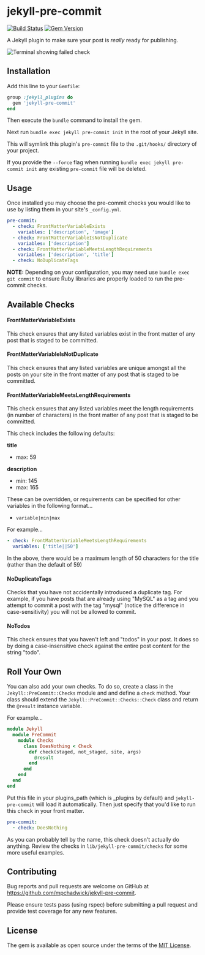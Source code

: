 # jekyll-pre-commit

[![Build Status](https://travis-ci.org/mpchadwick/jekyll-pre-commit.svg?branch=master)](https://travis-ci.org/mpchadwick/jekyll-pre-commit) [![Gem Version](https://badge.fury.io/rb/jekyll-pre-commit.svg)](https://badge.fury.io/rb/jekyll-pre-commit)

A Jekyll plugin to make sure your post is _really_ ready for publishing.

![Terminal showing failed check](http://i.imgur.com/9PzDMiB.jpg)

## Installation

Add this line to your `Gemfile`:

```ruby
group :jekyll_plugins do
  gem 'jekyll-pre-commit'
end
```

Then execute the `bundle` command to install the gem.

Next run `bundle exec jekyll pre-commit init` in the root of your Jekyll site. 

This will symlink this plugin's `pre-commit` file to the `.git/hooks/` directory of your project.

If you provide the `--force` flag when running `bundle exec jekyll pre-commit init` any existing `pre-commit` file will be deleted.

## Usage

Once installed you may choose the pre-commit checks you would like to use by listing them in your site's `_config.yml`.

```yaml
pre-commit:
  - check: FrontMatterVariableExists
    variables: ['description', 'image']
  - check: FrontMatterVariableIsNotDuplicate
    variables: ['description']
  - check: FrontMatterVariableMeetsLengthRequirements
    variables: ['description', 'title']
  - check: NoDuplicateTags
```

**NOTE:** Depending on your configuration, you may need use `bundle exec git commit` to ensure Ruby libraries are properly loaded to run the pre-commit checks.

## Available Checks

#### FrontMatterVariableExists

This check ensures that any listed variables exist in the front matter of any post that is staged to be committed.

#### FrontMatterVariableIsNotDuplicate

This check ensures that any listed variables are unique amongst all the posts on your site in the front matter of any post that is staged to be committed.

#### FrontMatterVariableMeetsLengthRequirements

This check ensures that any listed variables meet the length requirements (in number of characters) in the front matter of any post that is staged to be committed.

This check includes the following defaults:

**title**

- max: 59

**description**

- min: 145
- max: 165

These can be overridden, or requirements can be specified for other variables in the following format...

- `variable|min|max`

For example...

```yaml
- check: FrontMatterVariableMeetsLengthRequirements
  variables: ['title||50']
```

In the above, there would be a maximum length of 50 characters for the title (rather than the default of 59)

#### NoDuplicateTags

Checks that you have not accidentally introduced a duplicate tag. For example, if you have posts that are already using "MySQL" as a tag and you attempt to commit a post with the tag "mysql"  (notice the difference in case-sensitivity) you will not be allowed to commit.

#### NoTodos

This check ensures that you haven't left and "todos" in your post. It does so by doing a case-insensitive check against the entire post content for the string "todo".

## Roll Your Own

You can also add your own checks. To do so, create a class in the `Jekyll::PreCommit::Checks` module and and define a `check` method. Your class should extend the `Jekyll::PreCommit::Checks::Check` class and return the `@result` instance variable. 

For example...

```ruby
module Jekyll
  module PreCommit
    module Checks
      class DoesNothing < Check
        def check(staged, not_staged, site, args)
          @result
        end
      end
    end
  end
end
```

Put this file in your plugins_path (which is _plugins by default) and `jekyll-pre-commit` will load it automatically. Then just specify that you'd like to run this check in your front matter.

```yaml
pre-commit:
  - check: DoesNothing
```

As you can probably tell by the name, this check doesn't actually do anything. Review the checks in `lib/jekyll-pre-commit/checks` for some more useful examples.

## Contributing

Bug reports and pull requests are welcome on GitHub at https://github.com/mpchadwick/jekyll-pre-commit.

Please ensure tests pass (using rspec) before submitting a pull request and provide test coverage for any new features.

## License

The gem is available as open source under the terms of the [MIT License](http://opensource.org/licenses/MIT).

